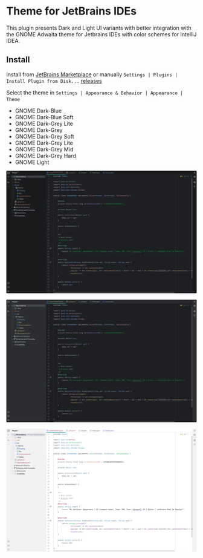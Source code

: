 # Theme for JetBrains IDEs

This plugin presents Dark and Light UI variants with better integration with the GNOME Adwaita theme for Jetbrains IDEs with color schemes for IntelliJ IDEA.

## Install

Install from [JetBrains Marketplace](https://plugins.jetbrains.com/plugin/24554-gnome-theme) or manually `Settings | Plugins | Install Plugin from Disk...` [releases](https://github.com/KarenTorosyan/intellij-ide-gnome-theme-plugin/releases)

Select the theme in `Settings | Appearance & Behavior | Appearance | Theme`

- GNOME Dark-Blue
- GNOME Dark-Blue Soft
- GNOME Dark-Grey Lite
- GNOME Dark-Grey
- GNOME Dark-Grey Soft
- GNOME Dark-Grey Lite
- GNOME Dark-Grey Mid
- GNOME Dark-Grey Hard
- GNOME Light

![Gnome Dark-Blue](screenshots/dark-blue.png)

![Gnome Dark-Blue Soft](screenshots/dark-blue-soft.png)

![Gnome Light](screenshots/light.png)
